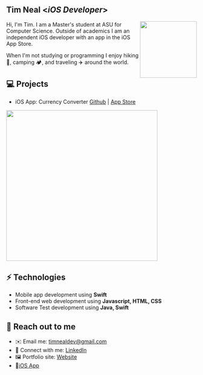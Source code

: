 <h2> Tim Neal <<i>iOS Developer</i>></h2>

<img align='right' src='https://user-images.githubusercontent.com/42158251/145740291-8bac9e5c-0f49-44e2-af8c-91cc38bcdd7e.jpeg' width='150"'>

Hi, I'm Tim. I am a Master's student at ASU for Computer Science. Outside of academics I am an independent iOS developer with an app in the iOS App Store.

When I'm not studying or programming I enjoy hiking 🥾, camping 🏕, and traveling ✈️ around the world.

## 💻 Projects
* iOS App: Currency Converter [Github](https://github.com/timneal9/CurrencyConverter) | [App Store](https://apps.apple.com/us/app/currency-converter-travel/id1582329183)

<img align='center' src='https://user-images.githubusercontent.com/42158251/145743113-64a9617b-9b66-4df0-9aef-16a98e06fb88.png' width='400"'>


## ⚡ Technologies 
- Mobile app development using **Swift**
- Front-end web development using **Javascript, HTML, CSS**
- Software Test development using **Java, Swift**

## 👋 Reach out to me 
- ✉️ Email me: [timnealdev@gmail.com](mailto:timnealdev@gmail.com)
- 💼 Connect with me: [LinkedIn](https://www.linkedin.com/in/timothycneal)
- 🖼️ Portfolio site: [Website](https://www.timnealdev.com)
- 📱[iOS App](https://apps.apple.com/us/app/currency-converter-travel/id1582329183)
